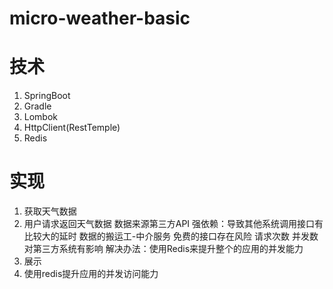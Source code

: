 # micro-weather-basic
# 技术
  1. SpringBoot
  2. Gradle
  3. Lombok
  4. HttpClient(RestTemple)
  5. Redis
 # 实现
  1. 获取天气数据
  2. 用户请求返回天气数据
    数据来源第三方API
    强依赖：导致其他系统调用接口有比较大的延时
    数据的搬运工-中介服务
    免费的接口存在风险
        请求次数
        并发数对第三方系统有影响
    解决办法：使用Redis来提升整个的应用的并发能力
  3. 展示
  4. 使用redis提升应用的并发访问能力
  
